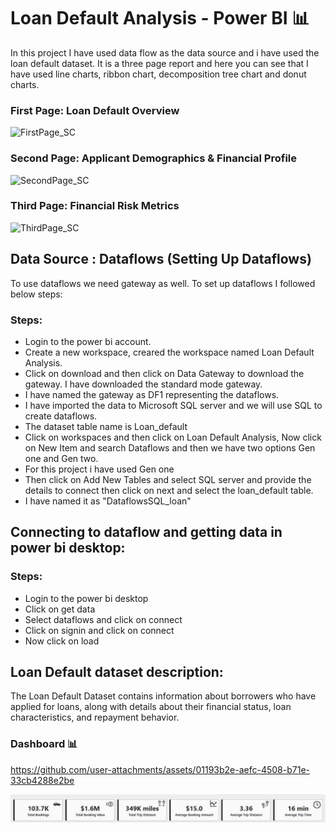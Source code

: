 # Loan Default Analysis - Power BI 📊
In this project I have used data flow as the data source and i have used the loan default dataset. 
It is a three page report and here you can see that I have used line charts, ribbon chart, decomposition tree chart and donut charts.

### First Page: Loan Default Overview

![FirstPage_SC](https://github.com/user-attachments/assets/c609e2a1-8df2-4637-a198-a7f4dd6fd3f0)

### Second Page: Applicant Demographics & Financial Profile
![SecondPage_SC](https://github.com/user-attachments/assets/9cb923ba-ed0f-49ef-8f1f-1ed81fb36ab3)

### Third Page: Financial Risk Metrics
![ThirdPage_SC](https://github.com/user-attachments/assets/fb45b845-39fb-4370-b799-6a381d3fbeef)

## Data Source : Dataflows (Setting Up Dataflows)

To use dataflows we need gateway as well. To set up dataflows I followed below steps:
### Steps:
- Login to the power bi account.
- Create a new workspace, creared the workspace named Loan Default Analysis.
- Click on download and then click on Data Gateway to download the gateway. I have downloaded the standard mode gateway.
- I have named the gateway as DF1 representing the dataflows.
- I have imported the data to Microsoft SQL server and we will use SQL to create dataflows.
- The dataset table name is Loan_default
- Click on workspaces and then click on Loan Default Analysis, Now click on New Item and search Dataflows and then we have two options Gen one and Gen two.
- For this project i have used Gen one
- Then click on Add New Tables and select SQL server and provide the details to connect then click on next and select the loan_default table.
- I have named it as "DataflowsSQL_loan"

## Connecting to dataflow and getting data in power bi desktop:

### Steps:
- Login to the power bi desktop
- Click on get data
- Select dataflows and click on connect
- Click on signin and click on connect
- Now click on load 

## Loan Default dataset description:
The Loan Default Dataset contains information about borrowers who have applied for loans, along with details about their financial status, loan characteristics, and repayment behavior.

### Dashboard 📊



https://github.com/user-attachments/assets/01193b2e-aefc-4508-b71e-33cb4288e2be







![Snap 2](https://github.com/Sanjeev4318/Power-BI-Projects/blob/main/Uber%20Trip%20Analysis/Snap%202.jpg)

